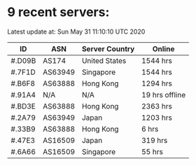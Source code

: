 # 9 recent servers:

Latest update at: Sun May 31 11:10:10 UTC 2020

| ID | ASN | Server Country | Online |
| -- | --- | -------------- | ------ |
| #.D09B | AS174 | United States | 1544 hrs |
| #.7F1D | AS63949 | Singapore | 1544 hrs |
| #.B6F8 | AS63888 | Hong Kong | 1294 hrs |
| #.91A4 | N/A | N/A | 19 hrs offline |
| #.BD3E | AS63888 | Hong Kong | 2363 hrs |
| #.2A79 | AS63949 | Japan | 1203 hrs |
| #.33B9 | AS63888 | Hong Kong | 6 hrs |
| #.47E3 | AS16509 | Japan | 319 hrs |
| #.6A66 | AS16509 | Singapore | 55 hrs |

